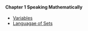 #### Chapter 1 Speaking Mathematically
- [Variables](exercise_set_1.1.md)
- [Languagae of Sets](exercise_set_1.2.md)

